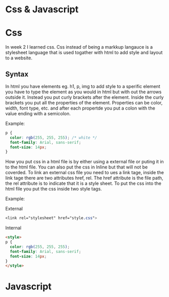 # Css & Javascript

# Css
In week 2 I learned css. Css instead of being a markkup langauce is a stylesheet language that is used togather with html to add style and layout to a website.

## Syntax
In html you have elements eg. h1, p, img to add style to a sperific element you have to type the element as you would in html but with out the arrows outside it. Instead you put curly brackets after the element. Inside the curly brackets you put all the properties of the element. Properties can be color, width, font type, etc. and after each propertde you put a colon with the value ending with a semicolon.

Example:
```css
p {
  color: rgb(255, 255, 255); /* white */
  font-family: Arial, sans-serif;
  font-size: 14px;
}
```
How you put css in a html file is by either using a external file or puting it in to the html file. You can also put the css in Inline but that will not be coverded. To link an external css file you need to ues a link tage, inside the link tage there are two attributes href, rel. The href attribute is the file path, the rel attribute is to indicate that it is a style sheet. To put the css into the html file you put the css inside two style tags.

Example:

External
```css
<link rel="stylesheet" href="style.css">
```

Internal 
```html
<style>
p {
  color: rgb(255, 255, 255);
  font-family: Arial, sans-serif;
  font-size: 14px;
}
</style>
```

# Javascript
